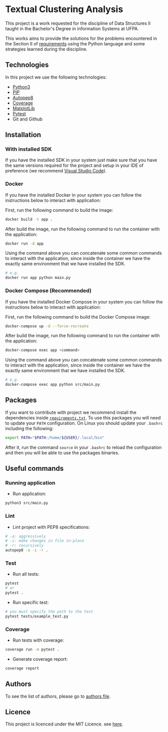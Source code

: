 # Textual Clustering Analysis

This project is a work requested for the discipline of Data Structures II taught in the Bachelor's Degree in information Systems at UFPA.

This works aims to provide the solutions for the problems encountered in the Section II of [requirements](src/assets/requirements.pdf) using the Python language and some strategies learned during the discipline.

## Technologies

In this project we use the following technologies:

- [Python3](https://www.python.org/)
- [PIP](https://pypi.org/project/pip/)
- [Autopep8](https://pypi.org/project/autopep8/)
- [Coverage](https://pypi.org/project/coverage/)
- [MatplotLib](https://matplotlib.org/)
- [Pytest](https://pypi.org/project/pytest/)
- Git and Github

## Installation

### With installed SDK

If you have the installed SDK in your system just make sure that you have the same versions required for the project and setup in your IDE of preference (we recommend [Visual Studio Code](https://code.visualstudio.com/)).

### Docker

If you have the installed Docker in your system you can follow the instructions below to interact with application:

First, run the following command to build the image:

```bash
docker build -t app .
```

After build the image, run the following command to run the container with the application:

```bash
docker run -d app
```

Using the command above you can concatenate some common commands to interact with the application, since inside the container we have the exactly same environment that we have installed the SDK.

```bash
# e.g.
docker run app python main.py
```

### Docker Compose (Recommended)

If you have the installed Docker Compose in your system you can follow the instructions below to interact with application:

First, run the following command to build the Docker Compose image:

```bash
docker-compose up -d --force-recreate
```

After build the image, run the following command to run the container with the application:

```bash
docker-compose exec app <command>
```

Using the command above you can concatenate some common commands to interact with the application, since inside the container we have the exactly same environment that we have installed the SDK.

```bash
# e.g.
docker-compose exec app python src/main.py
```

## Packages

If you want to contribute with project we recommend install the dependencies inside [`requirements.txt`](requirements.txt). To use this packages you will need to update your `PATH` configuration. On Linux you should update your `.bashrc` including the following:

```bash
export PATH="$PATH:/home/${USER}/.local/bin"
```

After it, run the command `source` in your `.bashrc` to reload the configuration and then you will be able to use the packages binaries.

## Useful commands

### Running application

- Run application:

```bash
python3 src/main.py
```

### Lint

- Lint project with PEP8 specifications:

```bash
# -a: aggressively
# -i: make changes in file in-place
# -r: recursively
autopep8 -a -i -r .
```

### Test

- Run all tests:

```bash
pytest
# or
pytest .
```

- Run specific test:

```bash
# you must specify the path to the test
pytest tests/example_test.py
```

### Coverage

- Run tests with coverage:

```bash
coverage run -m pytest .
```

- Generate coverage report:

```bash
coverage report
```

## Authors

To see the list of authors, please go to [authors file](AUTHORS.md).

## Licence

This project is licenced under the MIT Licence. see [here](LICENSE.md).
